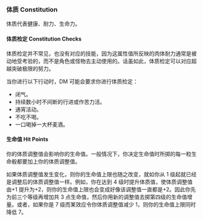 ### 体质 Constitution

体质代表健康、耐力、生命力。  
  
#### 体质检定 Constitution Checks
  
体质检定并不常见，也没有对应的技能，因为这属性值所反映的肉体耐力通常是被动地受考验的，而不是角色或怪物去主动使用的。话虽如此，体质检定可以对应超越突破极限的努力。  
  
当你进行以下行动时，DM 可能会要求你进行体质检定：  
- 闭气。  
- 持续数小时不间断的行进或作苦力活。  
- 通宵活动。  
- 不吃不喝。  
- 一口喝掉一大杯麦酒。  
  
#### 生命值 Hit Points
  
你的体质调整值会影响你的生命值。一般情况下，你决定生命值时所掷的每一粒生命骰都要加上你的体质调整值。  
  
如果体质调整值发生变化，则你的生命值上限也随之改变，就如你从 1 级起就已经是调整后的体质调整值一样。例如，你在达到 4 级时提升体质值，使体质调整值由+1 提升为+2，则你的生命值上限也会变成好像该调整值一直都是+2。因此你先为前三个等级再增加共 3 点生命值，然后你用新的调整值去掷第四级的生命值增量。或者，如果你是 7 级而某效应令你体质调整值减少 1，则你的生命值上限同时降低 7。

